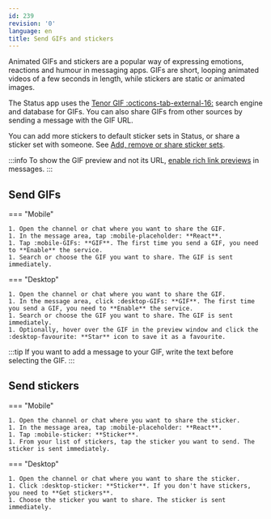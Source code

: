 ```yaml
---
id: 239
revision: '0'
language: en
title: Send GIFs and stickers
---
```


Animated GIFs and stickers are a popular way of expressing emotions, reactions and humour in messaging apps. GIFs are short, looping animated videos of a few seconds in length, while stickers are static or animated images.

The Status app uses the [Tenor GIF :octicons-tab-external-16:](https://tenor.com/) search engine and database for GIFs. You can also share GIFs from other sources by sending a message with the GIF URL.

You can add more stickers to default sticker sets in Status, or share a sticker set with someone. See [Add, remove or share sticker sets](./add-remove-or-share-sticker-sets).

:::info
To show the GIF preview and not its URL, [enable rich link previews](../your-profile-and-preferences/enable-rich-link-previews-in-messages) in messages.
:::

## Send GIFs

=== "Mobile"

    1. Open the channel or chat where you want to share the GIF.
    1. In the message area, tap :mobile-placeholder: **React**.
    1. Tap :mobile-GIFs: **GIF**. The first time you send a GIF, you need to **Enable** the service.
    1. Search or choose the GIF you want to share. The GIF is sent immediately.

=== "Desktop"

    1. Open the channel or chat where you want to share the GIF.
    1. In the message area, click :desktop-GIFs: **GIF**. The first time you send a GIF, you need to **Enable** the service.
    1. Search or choose the GIF you want to share. The GIF is sent immediately.
    1. Optionally, hover over the GIF in the preview window and click the :desktop-favourite: **Star** icon to save it as a favourite.

:::tip
If you want to add a message to your GIF, write the text before selecting the GIF.
:::

## Send stickers

=== "Mobile"

    1. Open the channel or chat where you want to share the sticker.
    1. In the message area, tap :mobile-placeholder: **React**.
    1. Tap :mobile-sticker: **Sticker**.
    1. From your list of stickers, tap the sticker you want to send. The sticker is sent immediately.

=== "Desktop"

    1. Open the channel or chat where you want to share the sticker.
    1. Click :desktop-sticker: **Sticker**. If you don't have stickers, you need to **Get stickers**.
    1. Choose the sticker you want to share. The sticker is sent immediately.
